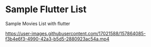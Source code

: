 # Sample Flutter List

Sample Movies List with flutter

https://user-images.githubusercontent.com/17021588/157864085-f3b4e6f3-4990-42a3-b5d5-2880923ac54a.mp4
